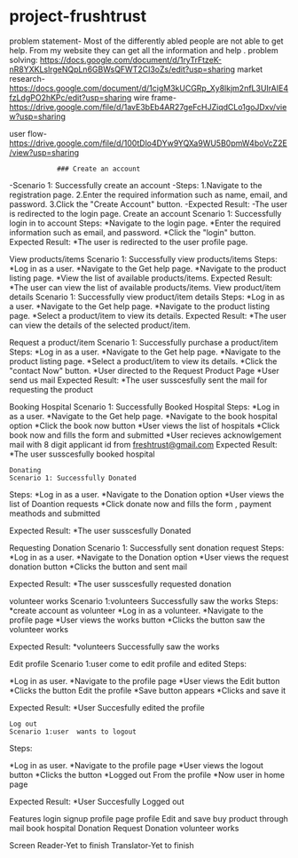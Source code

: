 # project-frushtrust
problem statement-
                Most of the differently abled people are not able to get help.
                From my website they can get all the information and help .
problem solving:
                https://docs.google.com/document/d/1ryTrFtzeK-nR8YXKLslrgeNQpLn6GBWsQFWT2CI3oZs/edit?usp=sharing
market research-
                https://docs.google.com/document/d/1cigM3kUCGRp_Xy8lkjm2nfL3UIrAIE4fzLdgPO2hKPc/edit?usp=sharing
wire frame-
               https://drive.google.com/file/d/1avE3bEb4AR27geFcHJZiqdCLo1goJDxv/view?usp=sharing

 user flow-
                https://drive.google.com/file/d/100tDlo4DYw9YQXa9WU5B0pmW4boVcZ2E/view?usp=sharing



                ### Create an account
-Scenario 1: Successfully create an account
-Steps:
   1.Navigate to the registration page.
   2.Enter the required information such as name, email, and password.
   3.Click the "Create Account" button.
-Expected Result:
   -The user is redirected to the login page.
Create an account
Scenario 1: Successfully login in to account
Steps:
   *Navigate to the login page.
   *Enter the required information such as email, and password.
   *Click the "login" button.
Expected Result:
   *The user is redirected to the user profile page.

   View products/items
Scenario 1: Successfully view products/items
Steps:
   *Log in as a user.
   *Navigate to the Get help page.
   *Navigate to the product listing page.
   *View the list of available products/items.
Expected Result:
   *The user can view the list of available products/items.
View product/item details
Scenario 1: Successfully view product/item details
Steps:
   *Log in as a user.
   *Navigate to the Get help page.
   *Navigate to the product listing page.
   *Select a product/item to view its details.
Expected Result:
   *The user can view the details of the selected product/item.

   Request a product/item
Scenario 1: Successfully purchase a product/item
Steps:
   *Log in as a user.
   *Navigate to the Get help page.
   *Navigate to the product listing page.
   *Select a product/item to view its details.
   *Click the "contact Now" button.
   *User directed to the Request Product Page
   *User send us mail
Expected Result:
   *The user susscesfully sent the mail for requesting the product

   Booking Hospital
   Scenario 1: Successfully Booked Hospital
 Steps:
   *Log in as a user.
   *Navigate to the Get help page.
   *Navigate to the book hospital option
   *Click the book now button
   *User views the list of hospitals
   *Click book now and fills the form  and submitted
   *User recieves acknowlgement mail with 8 digit applicant id from freshtrust@gmail.com
Expected Result:
   *The user susscesfully booked hospital

    Donating 
    Scenario 1: Successfully Donated
 Steps:
   *Log in as a user.
   *Navigate to the Donation option
   *User views the list of Doantion requests
   *Click donate now and fills the form , payment meathods and submitted

   Expected Result:
   *The user susscesfully Donated


   Requesting Donation
    Scenario 1: Successfully sent donation request
 Steps:
   *Log in as a user.
   *Navigate to the Donation option
   *User views the request donation button
   *Clicks the button and sent mail

   Expected Result:
   *The user susscesfully requested donation

volunteer works
    Scenario 1:volunteers Successfully saw the works
 Steps:
   *create account as volunteer
   *Log in as a volunteer.
   *Navigate to the profile page
   *User views the works button
   *Clicks the button saw the volunteer works

   Expected Result:
   *volunteers Successfully saw the works


   Edit profile
    Scenario 1:user come to edit profile and edited
 Steps:
   
   *Log in as user.
   *Navigate to the profile page
   *User views the Edit button
   *Clicks the button Edit the profile
   *Save button appears 
   *Clicks and save it

   Expected Result:
   *User Succesfully edited the profile

    Log out
    Scenario 1:user  wants to logout
 Steps:
   
   *Log in as user.
   *Navigate to the profile page
   *User views the logout button
   *Clicks the button
   *Logged out From the profile 
   *Now user in home page

   Expected Result:
   *User Succesfully Logged out

Features
login
signup
profile page
profile Edit and save
buy product through mail
book hospital 
Donation 
Request Donation
volunteer works


Screen Reader-Yet to finish
Translator-Yet to finish
